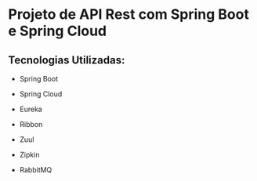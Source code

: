 # Projeto de API Rest com Spring Boot e Spring Cloud

## Tecnologias Utilizadas:

- Spring Boot

- Spring Cloud

- Eureka

- Ribbon

- Zuul

- Zipkin

- RabbitMQ

